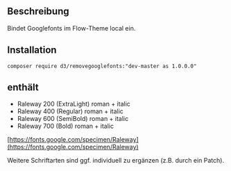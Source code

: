 ## Beschreibung
Bindet Googlefonts im Flow-Theme local ein.

## Installation

`composer require d3/removegooglefonts:"dev-master as 1.0.0.0"`

## enthält

* Raleway 200 (ExtraLight) roman + italic
* Raleway 400 (Regular) roman + italic
* Raleway 600 (SemiBold) roman + italic
* Raleway 700 (Bold) roman + italic

[https://fonts.google.com/specimen/Raleway](https://fonts.google.com/specimen/Raleway)

Weitere Schriftarten sind ggf. individuell zu ergänzen (z.B. durch ein Patch).